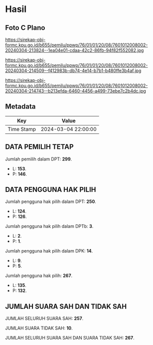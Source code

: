 # Hasil

## Foto C Plano

https://sirekap-obj-formc.kpu.go.id/b655/pemilu/ppwp/76/01/01/20/08/7601012008002-20240304-213824--1ea04e01-cdaa-42c2-86fb-94f82f552082.jpg

https://sirekap-obj-formc.kpu.go.id/b655/pemilu/ppwp/76/01/01/20/08/7601012008002-20240304-214509--f412983b-db74-4e14-b7b1-b480ffe3b4af.jpg

https://sirekap-obj-formc.kpu.go.id/b655/pemilu/ppwp/76/01/01/20/08/7601012008002-20240304-214743--b213efda-6460-4456-a499-73ebe7c2b4dc.jpg


## Metadata

| Key        | Value               |
| ---------- | ------------------- |
| Time Stamp | 2024-03-04 22:00:00 |


## DATA PEMILIH TETAP

Jumlah pemilih dalam DPT: **299**.
 * L: **153**.
 * P: **146**.

## DATA PENGGUNA HAK PILIH

Jumlah pengguna hak pilih dalam DPT: **250**.
 * L: **124**.
 * P: **126**.

Jumlah pengguna hak pilih dalam DPTb: **3**.
 * L: **2**.
 * P: **1**.

Jumlah pengguna hak pilih dalam DPK: **14**.
 * L: **9**.
 * P: **5**.

Jumlah pengguna hak pilih: **267**.
 * L: **135**.
 * P: **132**.

## JUMLAH SUARA SAH DAN TIDAK SAH

JUMLAH SELURUH SUARA SAH: **257**.

JUMLAH SUARA TIDAK SAH: **10**.

JUMLAH SELURUH SUARA SAH DAN SUARA TIDAK SAH: **267**.


